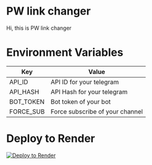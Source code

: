 # PW link changer
Hi, this is PW link changer

# Environment Variables
| Key          | Value                           |
|--------------|---------------------------------|
| API_ID       | API ID for your telegram        |
| API_HASH     | API Hash for your telegram      |
| BOT_TOKEN    | Bot token of your bot           |
| FORCE_SUB    | Force subscribe of your channel |


# Deploy to Render
[![Deploy to Render](https://render.com/images/deploy-to-render-button.svg)](https://render.com/deploy?repo=https://github.com/activesoftinc/pw-link-changer.git)
